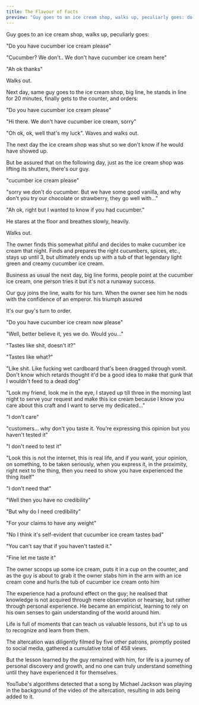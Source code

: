 ```yaml
---
title: The Flavour of Facts
preview: "Guy goes to an ice cream shop, walks up, peculiarly goes: do you have cucumber ice cream please"
---
```




Guy goes to an ice cream shop, walks up, peculiarly goes:

"Do you have cucumber ice cream please"

"Cucumber? We don't.. We don't have cucumber ice cream here"

"Ah ok thanks"

Walks out.

Next day, same guy goes to the ice cream shop, big line, he stands in line for 20 minutes, finally gets to the counter, and orders:

"Do you have cucumber ice cream please"

"Hi there. We don't have cucumber ice cream, sorry"

"Oh ok, ok, well that's my luck". Waves and walks out. 

The next day the ice cream shop was shut so we don't know if he would have showed up. 

But be assured that on the following day, just as the ice cream shop was lifting its shutters, there's our guy. 

"cucumber ice cream please"

"sorry we don't do cucumber. But we have some good vanilla, and why don't you try our chocolate or strawberry, they go well with..."

"Ah ok, right but I wanted to know if you had cucumber."

He stares at the floor and breathes slowly, heavily. 

Walks out.

The owner finds this somewhat pitiful and decides to make cucumber ice cream that night. Finds and prepares the right cucumbers, spices, etc., stays up until 3, but ultimately ends up with a tub of that legendary light green and creamy cucumber ice cream. 

Business as usual the next day, big line forms, people point at the cucumber ice cream, one person tries it but it's not a runaway success.

Our guy joins the line, waits for his turn. When the owner see him he nods with the confidence of an emperor. his triumph assured

It's our guy's turn to order. 

"Do you have cucumber ice cream now please"

"Well, better believe it, yes we do. Would you..."

"Tastes like shit, doesn't it?"

"Tastes like what?"

"Like shit. Like fucking wet cardboard that's been dragged through vomit. Don't know which retards thought it'd be a good idea to make that gunk that I wouldn't feed to a dead dog"

"Look my friend, look me in the eye, I stayed up till three in the morning last night to serve your request and make this ice cream because I know you care about this craft and I want to serve my dedicated..."

"I don't care"

"customers... why don't you taste it. You're expressing this opinion but you haven't tested it"

"I don't need to test it"

"Look this is not the internet, this is real life, and if you want, your opinion, on something, to be taken seriously, when you express it, in the proximity, right next to the thing, then you need to show you have experienced the thing itself"

"I don't need that"

"Well then you have no credibility"

"But why do I need credibility"

"For your claims to have any weight"

"No I think it's self-evident that cucumber ice cream tastes bad"

"You can't say that if you haven't tasted it."

"Fine let me taste it"

The owner scoops up some ice cream, puts it in a cup on the counter, and as the guy is about to grab it the owner stabs him in the arm with an ice cream cone and hurls the tub of cucumber ice cream onto him

The experience had a profound effect on the guy; he realised that knowledge is not acquired through mere observation or hearsay, but rather through personal experience. He became an empiricist, learning to rely on his own senses to gain understanding of the world around him. 

Life is full of moments that can teach us valuable lessons, but it's up to us to recognize and learn from them. 

The altercation was diligently filmed by five other patrons, promptly posted to social media, gathered a cumulative total of 458 views. 

But the lesson learned by the guy remained with him, for life is a journey of personal discovery and growth, and no one can truly understand something until they have experienced it for themselves.

YouTube's algorithms detected that a song by Michael Jackson was playing in the background of the video of the altercation, resulting in ads being added to it.
